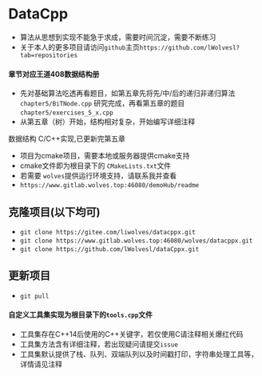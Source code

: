 # DataCpp

- 算法从思想到实现不能急于求成，需要时间沉淀，需要不断练习
- 关于本人的更多项目请访问```github```主页```https://github.com/lWolvesl?tab=repositories```

#### 章节对应王道408数据结构册

- 先对基础算法吃透再看题目，如第五章先将先/中/后的递归非递归算法```chapter5/BiTNode.cpp```
  研究完成，再看第五章的题目```chapter5/exercises_5_x.cpp```
- 从第五章（树）开始，结构相对复杂，开始编写详细注释

数据结构 C/C++实现,已更新完第五章

- 项目为cmake项目，需要本地或服务器提供cmake支持
- cmake文件即为根目录下的 ```CMakeLists.txt```文件
- 若需要 ```wolves```提供运行环境支持，请联系我并查看
- ```https://www.gitlab.wolves.top:46080/demoHub/readme```

## 克隆项目(以下均可)

- ```git clone https://gitee.com/liwolves/datacppx.git```
- ```git clone https://www.gitlab.wolves.top:46080/wolves/datacppx.git```
- ```git clone https://github.com/lWolvesl/dataCppx.git```

## 更新项目

- ```git pull```


#### 自定义工具集实现为根目录下的```tools.cpp```文件

- 工具集存在C++14后使用的C++关键字，若仅使用C请注释相关爆红代码
- 工具集方法含有详细注释，若出现疑问请提交```issue```
- 工具集默认提供了栈、队列、双端队列以及时间戳打印，字符串处理工具等，详情请见注释